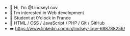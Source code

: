 - 👋 Hi, I’m @LindseyLouv
- 👀 I’m interested in Web development
- 💞️ Student at 0'clock in France
- 🌱 HTML / CSS / JavaScript / PHP / Git / GitHub 
- ➡️ https://www.linkedin.com/in/lindsey-louv-688788256/



<!---
LindseyLouv/LindseyLouv is a ✨ special ✨ repository because its `README.md` (this file) appears on your GitHub profile.
You can click the Preview link to take a look at your changes.
--->
